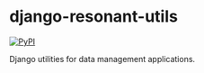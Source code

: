# django-resonant-utils
[![PyPI](https://img.shields.io/pypi/v/django-resonant-utils)](https://pypi.org/project/django-resonant-utils/)

Django utilities for data management applications.

